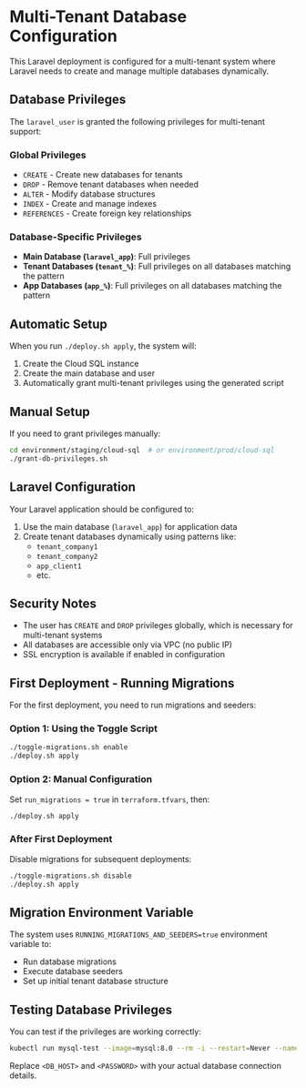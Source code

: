 # Multi-Tenant Database Configuration

This Laravel deployment is configured for a multi-tenant system where Laravel needs to create and manage multiple databases dynamically.

## Database Privileges

The `laravel_user` is granted the following privileges for multi-tenant support:

### Global Privileges

- `CREATE` - Create new databases for tenants
- `DROP` - Remove tenant databases when needed
- `ALTER` - Modify database structures
- `INDEX` - Create and manage indexes
- `REFERENCES` - Create foreign key relationships

### Database-Specific Privileges

- **Main Database (`laravel_app`)**: Full privileges
- **Tenant Databases (`tenant_%`)**: Full privileges on all databases matching the pattern
- **App Databases (`app_%`)**: Full privileges on all databases matching the pattern

## Automatic Setup

When you run `./deploy.sh apply`, the system will:

1. Create the Cloud SQL instance
2. Create the main database and user
3. Automatically grant multi-tenant privileges using the generated script

## Manual Setup

If you need to grant privileges manually:

```bash
cd environment/staging/cloud-sql  # or environment/prod/cloud-sql
./grant-db-privileges.sh
```

## Laravel Configuration

Your Laravel application should be configured to:

1. Use the main database (`laravel_app`) for application data
2. Create tenant databases dynamically using patterns like:
   - `tenant_company1`
   - `tenant_company2`
   - `app_client1`
   - etc.

## Security Notes

- The user has `CREATE` and `DROP` privileges globally, which is necessary for multi-tenant systems
- All databases are accessible only via VPC (no public IP)
- SSL encryption is available if enabled in configuration

## First Deployment - Running Migrations

For the first deployment, you need to run migrations and seeders:

### Option 1: Using the Toggle Script

```bash
./toggle-migrations.sh enable
./deploy.sh apply
```

### Option 2: Manual Configuration

Set `run_migrations = true` in `terraform.tfvars`, then:

```bash
./deploy.sh apply
```

### After First Deployment

Disable migrations for subsequent deployments:

```bash
./toggle-migrations.sh disable
./deploy.sh apply
```

## Migration Environment Variable

The system uses `RUNNING_MIGRATIONS_AND_SEEDERS=true` environment variable to:

- Run database migrations
- Execute database seeders
- Set up initial tenant database structure

## Testing Database Privileges

You can test if the privileges are working correctly:

```bash
kubectl run mysql-test --image=mysql:8.0 --rm -i --restart=Never --namespace=laravel-app -- mysql -h <DB_HOST> -u laravel_user -p'<PASSWORD>' -e "CREATE DATABASE test_tenant_123; SHOW DATABASES; DROP DATABASE test_tenant_123;"
```

Replace `<DB_HOST>` and `<PASSWORD>` with your actual database connection details.
